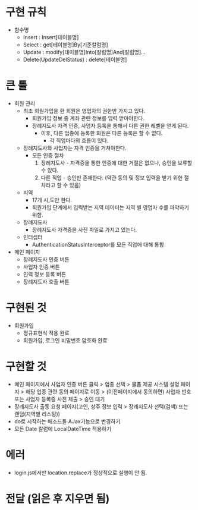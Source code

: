 # 구현 규칙
  - 함수명
    - Insert : Insert[테이블명]
    - Select : get[테이블명]By[기준칼럼명]
    - Update : modify[테이블명]Into[칼럼명]And[칼럼명]...
    - Delete(UpdateDelStatus) : delete[테이블명]
# 큰 틀
- 회원 관리
  - 최초 회원가입을 한 회원은 영업자의 권한만 가지고 있다.
    - 회원가입 정보 중 계좌 관련 정보를 입력 받아야한다.
    - 장례지도사 자격 인증, 사업자 등록을 통해서 다른 권한 레벨을 얻게 된다.
      - 이후, 다른 업종에 등록한 회원은 다른 등록은 할 수 없다.
        - 각 직업마다의 흐름이 있다.  
  - 장례지도사와 사업자는 자격 인증을 거쳐야한다.
    - 모든 인증 절차
      1) 장례지도사 - 자격증을 통한 인증에 대한 거절은 없으나, 승인을 보류할 수 있다.
      2) 다른 직업  - 승인만 존재한다. (약관 동의 및 정보 입력을 받기 위한 절차라고 할 수 있음)
  - 지역
    - 17개 시,도만 한다.
    - 회원가입 단계에서 입력받는 지역 데이터는 지역 별 영업자 수를 파악하기 위함.
  - 장례지도사
    - 장례지도사 자격증을 사진 파일로 가지고 있는다.
  - 인터셉터
    - AuthenticationStatusInterceptor를 모든 직업에 대해 통합
- 메인 페이지
  - 장례지도사 인증 버튼
  - 사업자 인증 버튼
  - 인력 정보 등록 버튼
  - 장례지도사 호출 버튼

# 구현된 것
- 회원가입
  - 정규표현식 적용 완료
  - 회원가입, 로그인 비밀번호 암호화 완료

# 구현할 것
- 메인 페이지에서 사업자 인증 버튼 클릭 > 업종 선택 > 물품 제공 시스템 설명 페이지 > 해당 업종 관련 동의 페이지로 이동 > (이전페이지에서 동의하면) 사업자 번호 또는 사업자 등록증 사진 제출 > 승인 대기
- 장례지도사 출동 요청 페이지(고인, 상주 정보 입력 > 장례지도사 선택(검색) 또는 랜덤(지역별 리스팅))
- do로 시작하는 매소드들 AJax기능으로 변경하기
- 모든 Date 칼럼에 LocalDateTime 적용하기
# 에러
- login.js에서만 location.replace가 정상적으로 실행이 안 됨. 
# 전달 (읽은 후 지우면 됨)



   
